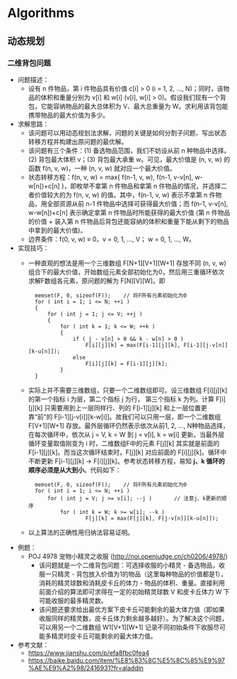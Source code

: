 # Algorithms
## 动态规划
### 二维背包问题
* 问题描述：
	* 设有 n 件物品，第 i 件物品具有价值 c[i] > 0 (i = 1, 2, ..., N)；同时，该物品的体积和重量分别为 v[i] 和 w[i] (v[i], w[i] > 0)。假设我们现有一个背包，它能容纳物品的最大总体积为 V、最大总重量为 W。求利用该背包能携带物品的最大价值为多少。 
* 求解思路：
	* 该问题可以用动态规划法求解，问题的关键是如何分割子问题、写出状态转移方程并构建出原问题的最优解。
	* 该问题有三个条件：(1) 备选物品范围，我们不妨设从前 n 种物品中选择。(2) 背包最大体积 v；(3) 背包最大承重 w。可见，最大价值是 (n, v, w) 的函数 f(n, v, w)，一种 (n, v, w) 就对应一个最大价值。
	* 状态转移方程：f(n, v, w) = max{ f(n-1, v, w), f(n-1, v-v[n], w-w[n])+c[n] }，即枚举不拿第 n 件物品和拿第 n 件物品的情况，并选择二者价值较大的为 f(n, v, w) 的值。其中，f(n-1, v, w) 表示不拿第 n 件物品，用全部资源从前 n-1 件物品中选择可获得最大价值；而 f(n-1, v-v[n], w-w[n])+c[n] 表示确定拿第 n 件物品时所能获得的最大价值 (第 n 件物品的价值 + 装入第 n 件物品后背包还能容纳的体积和重量下能从剩下的物品中拿到的最大价值)。
	* 边界条件：f(0, v, w) ≡ 0，v = 0, 1, ..., V； w = 0, 1, ..., W。 
* 实现技巧：
	* 一种直观的想法是用一个三维数组 F[N+1][V+1][W+1] 存放不同 (n, v, w) 组合下的最大价值，开始数组元素全部初始化为0，然后用三重循环依次求解F数组各元素，原问题的解为 F[N][V][W]。即
	 
			memset(F, 0, sizeof(F));	// 将F所有元素初始化为0
			for ( int i = 1; i <= N; ++i )
			{
				for ( int j = 1; j <= V; ++j )
				{
					for ( int k = 1; k <= W; ++k )
					{
						if ( j - v[n] > 0 && k - w[n] > 0 )
							F[i][j][k] = max(F[i-1][j][k], F[i-1][j-v[n]][k-u[n]]);
						else
							F[i][j][k] = F[i-1][j][k];
					}
			}
	* 实际上并不需要三维数组，只要一个二维数组即可。设三维数组 F[i][j][k] 的第一个指标 i 为层，第二个指标 j 为行， 第三个指标 k 为列。计算 F[i][j][k] 只需要用到上一层同样行、列的 F[i-1][j][k] 和上一层位置更靠“前”的 F[i-1][j-v[i]][k-w[i]]。故我们可以只用一层，即一个二维数组 F[V+1][W+1] 存放。最外层循环仍然表示依次从前1, 2, ..., N种物品选择，在每次循环中，依次从 j = V, k = W 到 j = v[i], k = w[i] 更新。当最外层循环变量取值刚变为 i 时，二维数组F中的元素 F[j][k] 其实就是前面的 F[i-1][j][k]。而当这次循环结束时，F[j][k] 对应前面的 F[i][j][k]。循环中不断更新 F[i-1][j][k] → F[i][j][k]。参考状态转移方程，易知 **j、k 循环的顺序必须是从大到小**。代码如下：
	
			memset(F, 0, sizeof(F));	// 将F所有元素初始化为0
			for ( int i = 1; i <= N; ++i )
				for ( int j = V; j >= v[i]; --j )		// 注意j、k更新的顺序
					for ( int k = W; k >= w[i]; --k )
							F[j][k] = max(F[j][k], F[j-v[n]][k-u[n]]);
	* 以上算法的正确性用归纳法容易证明。
* 例题：
	* POJ 4978 宠物小精灵之收服 (http://noi.openjudge.cn/ch0206/4978/)
		* 该问题就是一个二维背包问题：可选择收服的小精灵 - 备选物品，收服一只精灵 - 背包放入价值为1的物品（这里每种物品的价值都是1），消耗的精灵球数和消耗皮卡丘的体力 - 物品的体积、重量。直接利用前面介绍的算法即可求得在一定的初始精灵球数 V 和皮卡丘体力 W 下可能收服的最多精灵数。
		* 该问题还要求给出最优方案下皮卡丘可能剩余的最大体力值（即如果收服同样的精灵数，皮卡丘体力剩余越多越好）。为了解决这个问题，可以用另一个二维数组 W1[V+1][W+1] 记录不同初始条件下收服尽可能多精灵时皮卡丘可能剩余的最大体力值。
* 参考文献：
	* https://www.jianshu.com/p/efa8fbc0fea4
	* https://baike.baidu.com/item/%E8%83%8C%E5%8C%85%E9%97%AE%E9%A2%98/2416931?fr=aladdin
